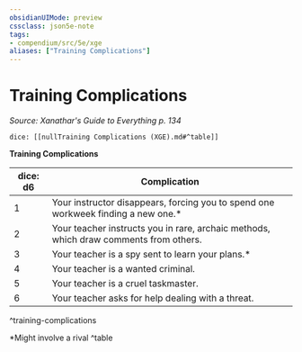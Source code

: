 ```yaml
---
obsidianUIMode: preview
cssclass: json5e-note
tags:
- compendium/src/5e/xge
aliases: ["Training Complications"]
---
```

# Training Complications
*Source: Xanathar's Guide to Everything p. 134* 

`dice: [[nullTraining Complications (XGE).md#^table]]`

**Training Complications**

| dice: d6 | Complication |
|----------|--------------|
| 1 | Your instructor disappears, forcing you to spend one workweek finding a new one.* |
| 2 | Your teacher instructs you in rare, archaic methods, which draw comments from others. |
| 3 | Your teacher is a spy sent to learn your plans.* |
| 4 | Your teacher is a wanted criminal. |
| 5 | Your teacher is a cruel taskmaster. |
| 6 | Your teacher asks for help dealing with a threat. |
^training-complications

*Might involve a rival
^table